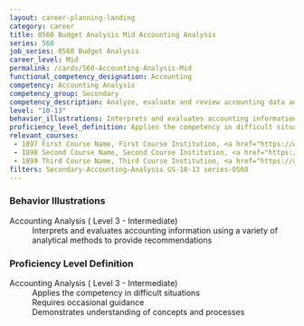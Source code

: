 ```yaml
---
layout: career-planning-landing
category: career
title: 0560 Budget Analysis Mid Accounting Analysis
series: 560
job_series: 0560 Budget Analysis
career_level: Mid
permalink: /cards/560-Accounting-Analysis-Mid
functional_competency_designation: Accounting
competency: Accounting Analysis
competency_group: Secondary
competency_description: Analyze, evaluate and review accounting data and reports using business tools and applications, and performance metrics to provide recommendations 
level: "10-13"
behavior_illustrations: Interprets and evaluates accounting information using a variety of analytical methods to provide recommendations
proficiency_level_definition: Applies the competency in difficult situations ? Requires occasional guidance ? Demonstrates understanding of concepts and processes
relevant_courses: 
 - 1897 First Course Name, First Course Institution, <a href="https://www.cfo.gov">www.cfo.gov</a>
 - 1898 Second Course Name, Second Course Institution, <a href="https://www.cfo.gov">www.cfo.gov</a>
 - 1899 Third Course Name, Third Course Institution, <a href="https://www.cfo.gov">www.cfo.gov</a>
filters: Secondary-Accounting-Analysis GS-10-13 series-0560
---
```


<div class="desktop:grid-col-6 margin-y-205">
  <div class="border-top-05 bg-white padding-2 shadow-5 height-full members-hover border-1px border-gray-30 border-top-orange radius-lg">
    <h3>Behavior Illustrations</h3>
    <dl class="text-base"><dt>Accounting Analysis ( Level 3 - Intermediate)</dt><dd>Interprets and evaluates accounting information using a variety of analytical methods to provide recommendations</dd></dl>
  </div>
</div>
<div class="desktop:grid-col-6 margin-y-205">
  <div class="border-top-05 bg-white padding-2 shadow-5 height-full members-hover border-1px border-gray-30 border-top-orange radius-lg">
    <h3>Proficiency Level Definition</h3>
    <dl class="text-base"><dt>Accounting Analysis ( Level 3 - Intermediate)</dt><dd>Applies the competency in difficult situations </dd><dd> Requires occasional guidance </dd><dd> Demonstrates understanding of concepts and processes</dd></dl>
  </div>
</div>